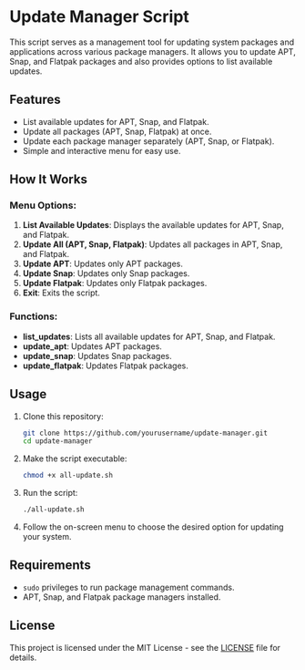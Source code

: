 # Update Manager Script

This script serves as a management tool for updating system packages and applications across various package managers. It allows you to update APT, Snap, and Flatpak packages and also provides options to list available updates.

## Features

- List available updates for APT, Snap, and Flatpak.
- Update all packages (APT, Snap, Flatpak) at once.
- Update each package manager separately (APT, Snap, or Flatpak).
- Simple and interactive menu for easy use.

## How It Works

### Menu Options:
1. **List Available Updates**: Displays the available updates for APT, Snap, and Flatpak.
2. **Update All (APT, Snap, Flatpak)**: Updates all packages in APT, Snap, and Flatpak.
3. **Update APT**: Updates only APT packages.
4. **Update Snap**: Updates only Snap packages.
5. **Update Flatpak**: Updates only Flatpak packages.
6. **Exit**: Exits the script.

### Functions:
- **list_updates**: Lists all available updates for APT, Snap, and Flatpak.
- **update_apt**: Updates APT packages.
- **update_snap**: Updates Snap packages.
- **update_flatpak**: Updates Flatpak packages.

## Usage

1. Clone this repository:
    ```bash
    git clone https://github.com/yourusername/update-manager.git
    cd update-manager
    ```

2. Make the script executable:
    ```bash
    chmod +x all-update.sh
    ```

3. Run the script:
    ```bash
    ./all-update.sh
    ```

4. Follow the on-screen menu to choose the desired option for updating your system.

## Requirements

- `sudo` privileges to run package management commands.
- APT, Snap, and Flatpak package managers installed.

## License

This project is licensed under the MIT License - see the [LICENSE](LICENSE) file for details.


